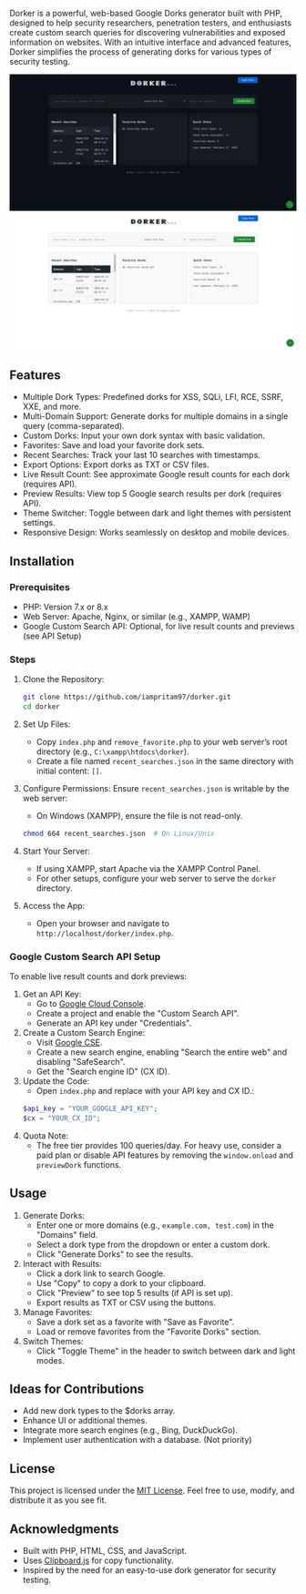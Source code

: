Dorker is a powerful, web-based Google Dorks generator built with PHP, designed to help security researchers, penetration testers, and enthusiasts create custom search queries for discovering vulnerabilities and exposed information on websites. With an intuitive interface and advanced features, Dorker simplifies the process of generating dorks for various types of security testing.

<img src="img/d1.JPG" />
<img src="img/d2.JPG" />

## Features
* Multiple Dork Types: Predefined dorks for XSS, SQLi, LFI, RCE, SSRF, XXE, and more.
* Multi-Domain Support: Generate dorks for multiple domains in a single query (comma-separated).
* Custom Dorks: Input your own dork syntax with basic validation.
* Favorites: Save and load your favorite dork sets.
* Recent Searches: Track your last 10 searches with timestamps.
* Export Options: Export dorks as TXT or CSV files.
* Live Result Count: See approximate Google result counts for each dork (requires API).
* Preview Results: View top 5 Google search results per dork (requires API).
* Theme Switcher: Toggle between dark and light themes with persistent settings.
* Responsive Design: Works seamlessly on desktop and mobile devices.

## Installation
### Prerequisites
* PHP: Version 7.x or 8.x
* Web Server: Apache, Nginx, or similar (e.g., XAMPP, WAMP)
* Google Custom Search API: Optional, for live result counts and previews (see API Setup)

### Steps
1. Clone the Repository:

    ```bash
    git clone https://github.com/iampritam97/dorker.git
    cd dorker
    ```
2. Set Up Files:
    * Copy `index.php` and `remove_favorite.php` to your web server’s root directory (e.g., `C:\xampp\htdocs\dorker`).
    * Create a file named `recent_searches.json` in the same directory with initial content: `[]`.

3. Configure Permissions:
Ensure `recent_searches.json` is writable by the web server:
    * On Windows (XAMPP), ensure the file is not read-only.
    ```bash
    chmod 664 recent_searches.json  # On Linux/Unix
    ```


4. Start Your Server:
    * If using XAMPP, start Apache via the XAMPP Control Panel.
    * For other setups, configure your web server to serve the `dorker` directory.
5. Access the App:
    * Open your browser and navigate to `http://localhost/dorker/index.php`.

### Google Custom Search API Setup
To enable live result counts and dork previews:

1. Get an API Key:
    * Go to [Google Cloud Console](https://console.cloud.google.com/).
    * Create a project and enable the "Custom Search API".
    * Generate an API key under "Credentials".
2. Create a Custom Search Engine:
    * Visit [Google CSE](https://cse.google.com/cse/).
    * Create a new search engine, enabling "Search the entire web" and disabling "SafeSearch".
    * Get the "Search engine ID" (CX ID).
3. Update the Code:
    * Open `index.php` and replace with your API key and CX ID.:
    ```php
    $api_key = "YOUR_GOOGLE_API_KEY";
    $cx = "YOUR_CX_ID";
    ```
4. Quota Note:
    * The free tier provides 100 queries/day. For heavy use, consider a paid plan or disable API features by removing the `window.onload` and `previewDork` functions.

## Usage
1. Generate Dorks:
    * Enter one or more domains (e.g., `example.com, test.com`) in the "Domains" field.
    * Select a dork type from the dropdown or enter a custom dork.
    * Click "Generate Dorks" to see the results.
2. Interact with Results:
    * Click a dork link to search Google.
    * Use "Copy" to copy a dork to your clipboard.
    * Click "Preview" to see top 5 results (if API is set up).
    * Export results as TXT or CSV using the buttons.
3. Manage Favorites:
    * Save a dork set as a favorite with "Save as Favorite".
    * Load or remove favorites from the "Favorite Dorks" section.
4. Switch Themes:
    * Click "Toggle Theme" in the header to switch between dark and light modes.

## Ideas for Contributions
* Add new dork types to the $dorks array.
* Enhance UI or additional themes.
* Integrate more search engines (e.g., Bing, DuckDuckGo).
* Implement user authentication with a database. (Not priority)

## License
This project is licensed under the [MIT License](https://grok.com/chat/LICENSE). Feel free to use, modify, and distribute it as you see fit.

## Acknowledgments
* Built with PHP, HTML, CSS, and JavaScript.
* Uses [Clipboard.js](https://clipboardjs.com/) for copy functionality.
* Inspired by the need for an easy-to-use dork generator for security testing.